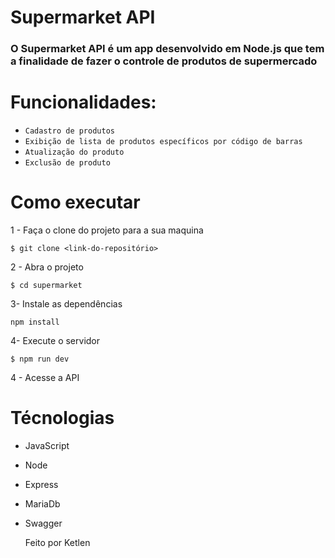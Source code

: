 # Supermarket API
 
### O Supermarket API é um app desenvolvido em Node.js que tem a finalidade de fazer o controle de produtos de supermercado
# Funcionalidades:
- `Cadastro de produtos`
- `Exibição de lista de produtos específicos por código de barras`
- `Atualização do produto`
- `Exclusão de produto`
 
# Como executar
1 - Faça o clone do projeto para a sua maquina
 
```
$ git clone <link-do-repositório>
```
2 - Abra o projeto <br>
```
$ cd supermarket
```
3- Instale as dependências
```
npm install
```
4- Execute o servidor
```
$ npm run dev
```
4 - Acesse  a API
# Técnologias
- JavaScript
- Node
- Express
- MariaDb
- Swagger

  Feito por Ketlen
